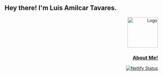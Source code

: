 
<h2> Hey there! I'm Luis Amilcar Tavares.</h2>
<p>
</p>
<div align="right">
  <a href="https://www.mikusher.com/" target="_blank"><img alt="Logo" src="https://avatars3.githubusercontent.com/u/3151021?s=400&u=07d506a8ccfa191fa8ab0e27f7fc1cacf779bef8&v=4" width="100" /></a>
</div>
<h3 align="right">
  <a href="https://www.mikusher.com/" target="_blank">About Me!</a>
</h3>
<p align="right">
  <a href="https://app.netlify.com/sites/mikusher/deploys" target="_blank">
    <img src="https://api.netlify.com/api/v1/badges/02c464d3-8344-41f8-a5d5-38bf28e9e980/deploy-status" alt="Netlify Status" />
  </a>
</p>
